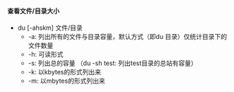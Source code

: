 #### 查看文件/目录大小
* du [-ahskm] 文件/目录
    * -a: 列出所有的文件与目录容量，默认方式（即du 目录）仅统计目录下的文件数量
    * -h: 可读形式
    * -s: 列出总的容量 （du -sh test: 列出test目录的总站有容量）
    * -k: 以kbytes的形式列出来
    * -m: 以mbytes的形式列出来